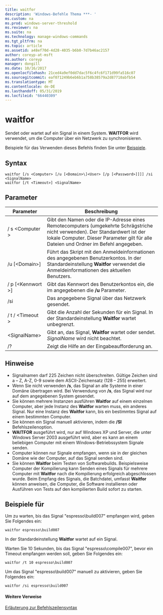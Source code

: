 ```yaml
---
title: waitfor
description: 'Windows-Befehle Thema ***- '
ms.custom: na
ms.prod: windows-server-threshold
ms.reviewer: na
ms.suite: na
ms.technology: manage-windows-commands
ms.tgt_pltfrm: na
ms.topic: article
ms.assetid: a48ef70d-4d28-4035-b6b0-7d7b46ac2157
author: coreyp-at-msft
ms.author: coreyp
manager: dongill
ms.date: 10/16/2017
ms.openlocfilehash: 21ced4a9ef0dd7dac5f6c4fc6f171d99fa516c07
ms.sourcegitcommit: eaf071249b6eb6b1a758b38579a2d87710abfb54
ms.translationtype: MT
ms.contentlocale: de-DE
ms.lasthandoff: 05/31/2019
ms.locfileid: "66440309"
---
```

# <a name="waitfor"></a>waitfor



Sendet oder wartet auf ein Signal in einem System. **WAITFOR** wird verwendet, um die Computer über ein Netzwerk zu synchronisieren.

Beispiele für das Verwenden dieses Befehls finden Sie unter [Beispiele](#BKMK_examples).

## <a name="syntax"></a>Syntax

```
waitfor [/s <Computer> [/u [<Domain>\]<User> [/p [<Password>]]]] /si <SignalName>
waitfor [/t <Timeout>] <SignalName>
```

## <a name="parameters"></a>Parameter

|       Parameter       |                                                                                         Beschreibung                                                                                          |
|-----------------------|----------------------------------------------------------------------------------------------------------------------------------------------------------------------------------------------|
|    / s \<Computer >     | Gibt den Namen oder die IP-Adresse eines Remotecomputers (umgekehrte Schrägstriche nicht verwenden). Der Standardwert ist der lokale Computer. Dieser Parameter gilt für alle Dateien und Ordner im Befehl angegeben. |
| /u [\<Domain>\]<User> |                              Führt das Skript mit den Anmeldeinformationen des angegebenen Benutzerkontos. In der Standardeinstellung **Waitfor** verwendet die Anmeldeinformationen des aktuellen Benutzers.                               |
|   / p [\<Kennwort >]    |                                                    Gibt das Kennwort des Benutzerkontos ein, die im angegebenen die **/u** Parameter.                                                     |
|          /si          |                                                                        Das angegebene Signal über das Netzwerk gesendet.                                                                        |
|     / t / \<Timeout >     |                                              Gibt die Anzahl der Sekunden für ein Signal. In der Standardeinstellung **Waitfor** wartet unbegrenzt.                                               |
|     \<SignalName>     |                                                Gibt an, das Signal, **Waitfor** wartet oder sendet. *SignalName* wird nicht beachtet.                                                 |
|          /?           |                                                                             Zeigt die Hilfe an der Eingabeaufforderung an.                                                                             |

## <a name="remarks"></a>Hinweise

-   Signalnamen darf 225 Zeichen nicht überschreiten. Gültige Zeichen sind a – Z, A-Z, 0-9 sowie dem ASCII-Zeichensatz (128 – 255) erweitert.
-   Wenn Sie nicht verwenden **/s**, das Signal an alle Systeme in einer Domäne übertragen wird. Bei Verwendung von **/s**, das Signal wird nur auf dem angegebenen System gesendet.
-   Sie können mehrere Instanzen ausführen **Waitfor** auf einem einzelnen Computer, aber jede Instanz des **Waitfor** warten muss, ein anderes Signal. Nur eine Instanz des **Waitfor** kann, bis ein bestimmtes Signal auf einem bestimmten Computer.
-   Sie können ein Signal manuell aktivieren, indem die **/SI** Befehlszeilenoption.
-   **WAITFOR** ausgeführt wird, nur auf Windows XP und Server, die unter Windows Server 2003 ausgeführt wird, aber es kann an einem beliebigen Computer mit einem Windows-Betriebssystem Signale senden.
-   Computer können nur Signale empfangen, wenn sie in der gleichen Domäne wie der Computer, auf das Signal senden sind.
-   Sie können **Waitfor** beim Testen von Softwarebuilds. Beispielsweise Computer der Kompilierung kann Senden eines Signals für mehrere Computer mit **Waitfor** nach die Kompilierung erfolgreich abgeschlossen wurde. Beim Empfang des Signals, die Batchdatei, umfasst **Waitfor** können anweisen, die Computer, die Software installieren oder Ausführen von Tests auf den kompilierten Build sofort zu starten.

## <a name="BKMK_examples"></a>Beispiele für

Um zu warten, bis das Signal "espresso\build007" empfangen wird, geben Sie Folgendes ein:
```
waitfor espresso\build007
```
In der Standardeinstellung **Waitfor** wartet auf ein Signal.

Warten Sie 10 Sekunden, bis das Signal "espresso\compile007", bevor ein Timeout empfangen werden soll, geben Sie Folgendes ein:
```
waitfor /t 10 espresso\build007
```
Um das Signal "espresso\build007" manuell zu aktivieren, geben Sie Folgendes ein:
```
waitfor /si espresso\build007
```

#### <a name="additional-references"></a>Weitere Verweise

[Erläuterung zur Befehlszeilensyntax](command-line-syntax-key.md)